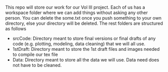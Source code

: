 This repo will store our work for our Vol III project. Each of us has a workspace folder where we can add things without asking any other person. You can delete the some.txt once you push something to your own directory, else your directory will be deleted. The rest folders are structured as follows

* srcCode: Directory meant to store final versions or final drafts of any code (e.g. plotting, modeling, data cleaning) that we will all use.
* 1stDraft: Directory meant to store the 1st draft files and images needed to compile our tex file
* Data: Directory meant to store all the data we will use. Data need does not have to be cleaned. 
